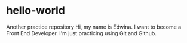 # hello-world
Another practice repository
Hi, my name is Edwina.
I want to become a Front End Developer.
I'm just practicing using Git and Github.
